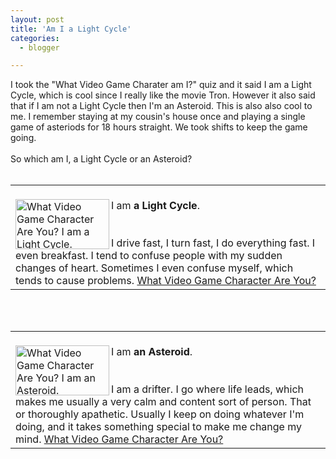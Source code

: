 ```yaml
---
layout: post
title: 'Am I a Light Cycle'
categories:
  - blogger

---
```


I took the "What Video Game Charater am I?" quiz and it said I am a Light Cycle, which is cool since I really like the movie Tron.  However it also said that if I am not a Light Cycle then I'm an Asteroid.  This is also also cool to me.  I remember staying at my cousin's house once and playing a single game of asteriods for 18 hours straight.  We took shifts to keep the game going.<br /><br />So which am I, a Light Cycle or an Asteroid?<br /><br /><table border="0"><tr><td><br /><a href="http://quiz.ravenblack.net/videogame.pl"><img border="0" align="LEFT" width="150" height="80" src="http://quiz.ravenblack.net/videogame/16.png" alt="What Video Game Character Are You? I am a Light Cycle." /></a>I am <b>a Light Cycle</b>.<br /><br /><br />I drive fast, I turn fast, I do everything fast. I even breakfast. I tend to confuse people with my sudden changes of heart. Sometimes I even confuse myself, which tends to cause problems. <a href="http://quiz.ravenblack.net/videogame.pl">What Video Game Character Are You?</a><br /></td></tr></table><br /><br /><table border="0"><tr><td><br /><a href="http://quiz.ravenblack.net/videogame.pl"><img border="0" align="LEFT" width="150" height="80" src="http://quiz.ravenblack.net/videogame/2.png" alt="What Video Game Character Are You? I am an Asteroid." /></a>I am <b>an Asteroid</b>.<br /><br /><br />I am a drifter. I go where life leads, which makes me usually a very calm and content sort of person. That or thoroughly apathetic. Usually I keep on doing whatever I'm doing, and it takes something special to make me change my mind. <a href="http://quiz.ravenblack.net/videogame.pl">What Video Game Character Are You?</a><br /></td></tr></table>
